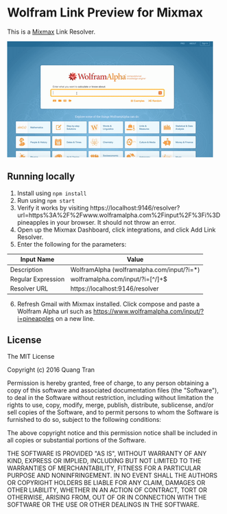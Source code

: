 # Wolfram Link Preview for Mixmax

This is a [Mixmax](https://mixmax.com/) Link Resolver.

![Demo](https://github.com/tdquang/Wolfram-Alpha-Link-Resolver/blob/master/img/demo.gif)

## Running locally

1. Install using `npm install`
2. Run using `npm start`
3. Verify it works by visiting https://localhost:9146/resolver?url=https%3A%2F%2Fwww.wolframalpha.com%2Finput%2F%3Fi%3Dpineapples in your browser. It should not throw an error.
4. Open up the Mixmax Dashboard, click integrations, and click Add Link Resolver.
5. Enter the following for the parameters:

| Input Name  | Value |
| ------------- | ------------- |
| Description  | WolframAlpha (wolframalpha.com/input/?i=*)  |
| Regular Expression  | wolframalpha\.com\/input\/\?i=[^\/]+$  |
| Resolver URL  | https://localhost:9146/resolver  |

6. Refresh Gmail with Mixmax installed. Click compose and paste a Wolfram Alpha url such as https://www.wolframalpha.com/input/?i=pineapples on a new line.


## License

The MIT License

Copyright (c) 2016 Quang Tran

Permission is hereby granted, free of charge, to any person obtaining a copy
of this software and associated documentation files (the "Software"), to deal
in the Software without restriction, including without limitation the rights
to use, copy, modify, merge, publish, distribute, sublicense, and/or sell
copies of the Software, and to permit persons to whom the Software is
furnished to do so, subject to the following conditions:

The above copyright notice and this permission notice shall be included in
all copies or substantial portions of the Software.

THE SOFTWARE IS PROVIDED "AS IS", WITHOUT WARRANTY OF ANY KIND, EXPRESS OR
IMPLIED, INCLUDING BUT NOT LIMITED TO THE WARRANTIES OF MERCHANTABILITY,
FITNESS FOR A PARTICULAR PURPOSE AND NONINFRINGEMENT. IN NO EVENT SHALL THE
AUTHORS OR COPYRIGHT HOLDERS BE LIABLE FOR ANY CLAIM, DAMAGES OR OTHER
LIABILITY, WHETHER IN AN ACTION OF CONTRACT, TORT OR OTHERWISE, ARISING FROM,
OUT OF OR IN CONNECTION WITH THE SOFTWARE OR THE USE OR OTHER DEALINGS IN
THE SOFTWARE.
